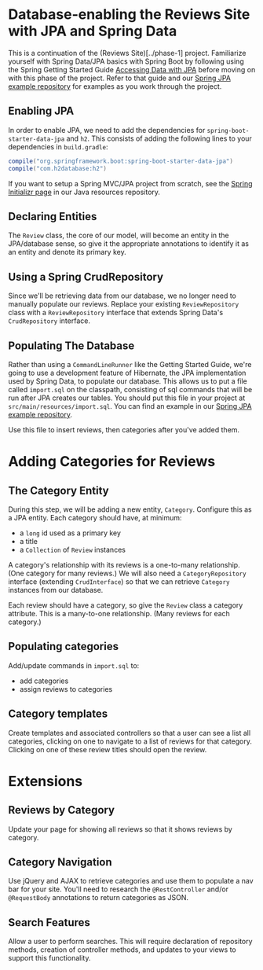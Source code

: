 # Database-enabling the Reviews Site with JPA and Spring Data

This is a continuation of the (Reviews Site)[../phase-1] project. Familiarize yourself with Spring Data/JPA basics with Spring Boot by following using the Spring Getting Started Guide [Accessing Data with JPA](http://spring.io/guides/gs/accessing-data-jpa/) before moving on with this phase of the project. Refer to that guide and our [Spring JPA example repository](https://github.com/wecancodeit/java-spring-jpa-example) for examples as you work through the project.

## Enabling JPA

In order to enable JPA, we need to add the dependencies for `spring-boot-starter-data-jpa` and `h2`. This consists of adding the following lines to your dependencies in `build.gradle`:

```gradle
compile("org.springframework.boot:spring-boot-starter-data-jpa")
compile("com.h2database:h2")
```

If you want to setup a Spring MVC/JPA project from scratch, see the [Spring Initializr page](https://github.com/wecancodeit/java-resources/blob/master/project-setup/spring-initializr.md) in our Java resources repository.

## Declaring Entities

The `Review` class, the core of our model, will become an entity in the JPA/database sense, so give it the appropriate annotations to identify it as an entity and denote its primary key.

## Using a Spring CrudRepository

Since we'll be retrieving data from our database, we no longer need to manually populate our reviews. Replace your existing `ReviewRepository` class with a `ReviewRepository` interface that extends Spring Data's `CrudRepository` interface.

## Populating The Database

Rather than using a `CommandLineRunner` like the Getting Started Guide, we're going to use a development feature of Hibernate, the JPA implementation used by Spring Data, to populate our database. This allows us to put a file called `import.sql` on the classpath, consisting of sql commands that will be run after JPA creates our tables. You should put this file in your project at `src/main/resources/import.sql`. You can find an example in our [Spring JPA example repository](https://github.com/wecancodeit/java-spring-jpa-example/blob/master/src/main/resources/import.sql).

Use this file to insert reviews, then categories after you've added them.

# Adding Categories for Reviews

## The Category Entity

During this step, we will be adding a new entity, `Category`. Configure this as a JPA entity. Each category should have, at minimum:

- a `long` id used as a primary key
- a title
- a `Collection` of `Review` instances

A category's relationship with its reviews is a one-to-many relationship. (One category for many reviews.) We will also need a `CategoryRepository` interface (extending `CrudInterface`) so that we can retrieve `Category` instances from our database.

Each review should have a category, so give the `Review` class a category attribute. This is a many-to-one relationship. (Many reviews for each category.)

## Populating categories

Add/update commands in `import.sql` to:

- add categories
- assign reviews to categories

## Category templates

Create templates and associated controllers so that a user can see a list all categories, clicking on one to navigate to a list of reviews for that category. Clicking on one of these review titles should open the review.

# Extensions

## Reviews by Category

Update your page for showing all reviews so that it shows reviews by category.

## Category Navigation

Use jQuery and AJAX to retrieve categories and use them to populate a nav bar for your site. You'll need to research the `@RestController` and/or `@RequestBody` annotations to return categories as JSON.

## Search Features

Allow a user to perform searches. This will require declaration of repository methods, creation of controller methods, and updates to your views to support this functionality.
